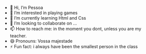 - 👋 Hi, I’m Pessoa
- 👀 I’m interested in playing games
- 🌱 I’m currently learning Html and Css
- 💞️ I’m looking to collaborate on ...
- 📫 How to reach me: in the moment you dont, unless you are my teacher.
- 😄 Pronouns: Vossa majestade
- ⚡ Fun fact: i always have been the smallest person in the class

<!---
CatPessoa/CatPessoa is a ✨ special ✨ repository because its `README.md` (this file) appears on your GitHub profile.
You can click the Preview link to take a look at your changes.
--->
